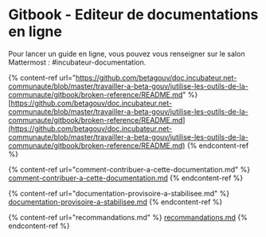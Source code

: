 # Gitbook - Editeur de documentations en ligne

Pour lancer un guide en ligne, vous pouvez vous renseigner sur le salon Mattermost : #incubateur-documentation.

{% content-ref url="https://github.com/betagouv/doc.incubateur.net-communaute/blob/master/travailler-a-beta-gouv/jutilise-les-outils-de-la-communaute/gitbook/broken-reference/README.md" %}
[https://github.com/betagouv/doc.incubateur.net-communaute/blob/master/travailler-a-beta-gouv/jutilise-les-outils-de-la-communaute/gitbook/broken-reference/README.md](https://github.com/betagouv/doc.incubateur.net-communaute/blob/master/travailler-a-beta-gouv/jutilise-les-outils-de-la-communaute/gitbook/broken-reference/README.md)
{% endcontent-ref %}

{% content-ref url="comment-contribuer-a-cette-documentation.md" %}
[comment-contribuer-a-cette-documentation.md](comment-contribuer-a-cette-documentation.md)
{% endcontent-ref %}

{% content-ref url="documentation-provisoire-a-stabilisee.md" %}
[documentation-provisoire-a-stabilisee.md](documentation-provisoire-a-stabilisee.md)
{% endcontent-ref %}

{% content-ref url="recommandations.md" %}
[recommandations.md](recommandations.md)
{% endcontent-ref %}
